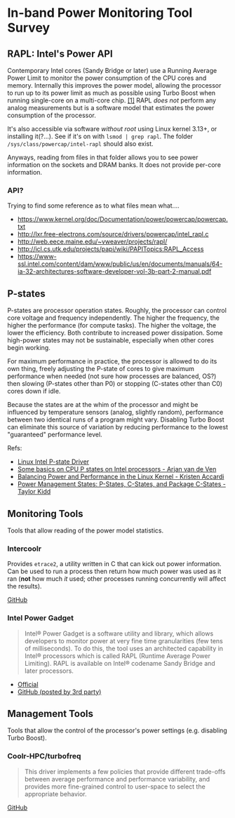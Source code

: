 # In-band Power Monitoring Tool Survey

## RAPL: Intel's Power API

Contemporary Intel cores (Sandy Bridge or later) use a Running Average Power Limit to monitor the power consumption of the CPU cores and memory. Internally this improves the power model, allowing the processor to run up to its power limit as much as possible using Turbo Boost when running single-core on a multi-core chip. [[1]][rapl] RAPL *does not* perform any analog measurements but is a software model that estimates the power consumption of the processor.

It's also accessible via software *without root* using Linux kernel 3.13+, or installing it(?...). See if it's on with `lsmod | grep rapl`. The folder `/sys/class/powercap/intel-rapl` should also exist.

Anyways, reading from files in that folder allows you to see power information on the sockets and DRAM banks. It does not provide per-core information.

### API?

Trying to find some reference as to what files mean what....

* https://www.kernel.org/doc/Documentation/power/powercap/powercap.txt
* http://lxr.free-electrons.com/source/drivers/powercap/intel_rapl.c
* http://web.eece.maine.edu/~vweaver/projects/rapl/
* http://icl.cs.utk.edu/projects/papi/wiki/PAPITopics:RAPL_Access
* https://www-ssl.intel.com/content/dam/www/public/us/en/documents/manuals/64-ia-32-architectures-software-developer-vol-3b-part-2-manual.pdf

## P-states

P-states are processor operation states. Roughly, the processor can control core voltage and frequency independently. The higher the frequency, the higher the performance (for compute tasks). The higher the voltage, the lower the efficiency. Both contribute to increased power dissipation. Some high-power states may not be sustainable, especially when other cores begin working.

For maximum performance in practice, the processor is allowed to do its own thing, freely adjusting the P-state of cores to give maximum performance when needed (not sure how processes are balanced, OS?) then slowing (P-states other than P0) or stopping (C-states other than C0) cores down if idle.

Because the states are at the whim of the processor and might be influenced by temperature sensors (analog, slightly random), performance between two identical runs of a program might vary. Disabling Turbo Boost can eliminate this source of variation by reducing performance to the lowest "guaranteed" performance level.

Refs:
* [Linux Intel P-state Driver](https://www.kernel.org/doc/Documentation/cpu-freq/intel-pstate.txt)
* [Some basics on CPU P states on Intel processors - Arjan van de Ven](https://plus.google.com/+ArjanvandeVen/posts/dLn9T4ehywL)
* [Balancing Power and Performance
in the Linux Kernel - Kristen Accardi](https://software.intel.com/en-us/blogs/2008/05/29/what-exactly-is-a-p-state-pt-1)
* [Power Management States: P-States, C-States, and Package C-States - Taylor Kidd](https://software.intel.com/en-us/articles/power-management-states-p-states-c-states-and-package-c-states)

## Monitoring Tools

Tools that allow reading of the power model statistics.

### Intercoolr

Provides `etrace2`, a utility written in C that can kick out power information. Can be used to run a process then return how much power was used as it ran (**not** how much *it* used; other processes running concurrently will affect the results).

[GitHub](https://github.com/coolr-hpc/intercoolr/)

### Intel Power Gadget

> Intel® Power Gadget is a software utility and library, which allows developers to monitor power at very fine time granularities (few tens of milliseconds).  To do this, the tool uses an architected capability in Intel® processors which is called RAPL (Runtime Average Power Limiting). RAPL is available on Intel® codename Sandy Bridge and later processors.

* [Official](https://software.intel.com/en-us/articles/intel-power-gadget-20)
* [GitHub (posted by 3rd party)](https://github.com/edlf/powergadgetlinux)

## Management Tools

Tools that allow the control of the processor's power settings (e.g. disabling Turbo Boost).

### Coolr-HPC/turbofreq

> This driver implements a few policies that provide different trade-offs between average performance and performance variability, and provides more fine-grained control to user-space to select the appropriate behavior.

[GitHub](https://github.com/coolr-hpc/turbofreq)

[rapl]: https://01.org/blogs/2014/running-average-power-limit-%E2%80%93-rapl
